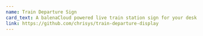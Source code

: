 ```yaml
---
name: Train Departure Sign
card_text: A balenaCloud powered live train station sign for your desk. Built with a Raspberry Pi Zero and OLED display.
link: https://github.com/chrisys/train-departure-display
---
```

